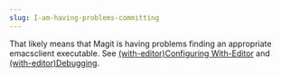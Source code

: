 ```yaml
---
slug: I-am-having-problems-committing
---
```


That likely means that Magit is having problems finding an appropriate emacsclient executable. See [(with-editor)Configuring With-Editor](https://magit.vc/manual/with-editor.html#Configuring-With_002dEditor) and [(with-editor)Debugging](https://magit.vc/manual/with-editor.html#Debugging).
